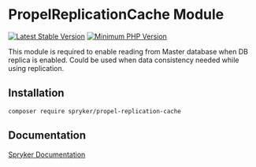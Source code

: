 # PropelReplicationCache Module
[![Latest Stable Version](https://poser.pugx.org/spryker/propel-replication-cache/v/stable.svg)](https://packagist.org/packages/spryker/propel-replication-cache)
[![Minimum PHP Version](https://img.shields.io/badge/php-%3E%3D%208.3-8892BF.svg)](https://php.net/)

This module is required to enable reading from Master database when DB replica is enabled. Could be used when data consistency needed while using replication.

## Installation

```
composer require spryker/propel-replication-cache
```

## Documentation

[Spryker Documentation](https://docs.spryker.com)
